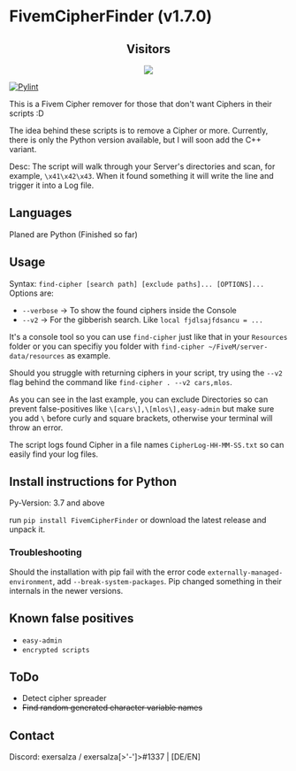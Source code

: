 # FivemCipherFinder (v1.7.0)
<div align="center">
  <h2> Visitors </h2>
<img src="https://profile-counter.glitch.me/FivemCipherFinder/count.svg" />
</div>

[![Pylint](https://github.com/exersalza/FivemCipherFinder/actions/workflows/pylint.yml/badge.svg)](https://github.com/exersalza/FivemCipherFinder/actions/workflows/pylint.yml)

This is a Fivem Cipher remover for those that don't want Ciphers in their scripts :D

The idea behind these scripts is to remove a Cipher or more. Currently, there is only the Python version available, but I will soon add the C++ variant.

Desc:
The script will walk through your Server's directories and scan, for example, `\x41\x42\x43`. When it found something it will write the line and trigger it into a Log file.

## Languages 
Planed are Python (Finished so far)

## Usage

Syntax: `find-cipher [search path] [exclude paths]... [OPTIONS]...`
Options are:
- `--verbose` -> To show the found ciphers inside the Console
- `--v2` -> For the gibberish search. Like `local fjdlsajfdsancu = ...`

It's a console tool so you can use `find-cipher` just like that in your `Resources` folder or you can specifiy you folder with `find-cipher ~/FiveM/server-data/resources` as example.

Should you struggle with returning ciphers in your script, try using the
`--v2` flag behind the command like `find-cipher . --v2 cars,mlos`.

As you can see in the last example, you can exclude Directories so can prevent false-positives like `\[cars\],\[mlos\],easy-admin` but make sure you add `\` before curly and square brackets, otherwise your terminal will throw an error.

The script logs found Cipher in a file names `CipherLog-HH-MM-SS.txt` so can easily find your log files.

## Install instructions for Python
Py-Version: 3.7 and above

run `pip install FivemCipherFinder` or download the latest release and unpack it.

### Troubleshooting

Should the installation with pip fail with the error code `externally-managed-environment`, add `--break-system-packages`. Pip changed something in their internals in the newer versions.

## Known false positives
- `easy-admin`
- `encrypted scripts`

## ToDo
- Detect cipher spreader
- ~~Find random generated character variable names~~

## Contact
Discord: exersalza / exersalza[>'-']>#1337 | [DE/EN]
